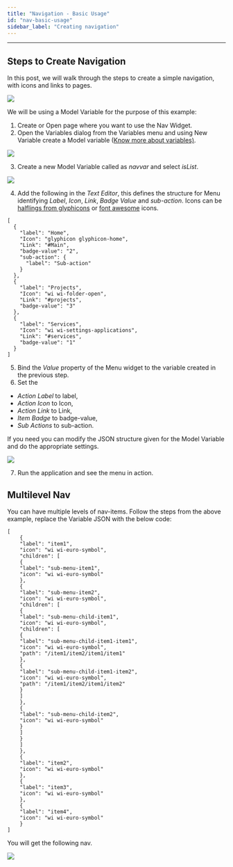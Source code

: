 ```yaml
---
title: "Navigation - Basic Usage"
id: "nav-basic-usage"
sidebar_label: "Creating navigation"
---
```

---

## Steps to Create Navigation

In this post, we will walk through the steps to create a simple navigation, with icons and links to pages.

[![](/learn/assets/nav_run.png)](/learn/assets/nav_run.png) 

We will be using a Model Variable for the purpose of this example:

1. Create or Open page where you want to use the Nav Widget.
2. Open the Variables dialog from the Variables menu and using New Variable create a Model variable ([Know more about variables)](/learn/app-development/variables/model-variable/). 

[![](/learn/assets/Nav_Var_create.png)](/learn/assets/Nav_Var_create.png)

3. Create a new Model Variable called as _navvar_ and select _isList_. 

[![](/learn/assets/nav_var.png)](/learn/assets/nav_var.png)

4. Add the following in the _Text Editor_, this defines the structure for Menu identifying _Label_, _Icon_, _Link_, _Badge Value_ and _sub-action_. Icons can be [halflings from glyphicons](http://glyphicons.com/) or [font awesome](https://fortawesome.github.io/Font-Awesome/cheatsheet/) icons.

```    
[
  {
    "label": "Home",
    "Icon": "glyphicon glyphicon-home",
    "Link": "#Main",
    "badge-value": "2",
    "sub-action": {
      "label": "Sub-action"
    }
  },
  {
    "label": "Projects",
    "Icon": "wi wi-folder-open",
    "Link": "#projects",
    "badge-value": "3"
  },
  {
    "label": "Services",
    "Icon": "wi wi-settings-applications",
    "Link": "#services",
    "badge-value": "1"
  }
]
```    

5. Bind the _Value_ property of the Menu widget to the variable created in the previous step.
6. Set the
    
  - _Action Label_ to label,
  - _Action Icon_ to Icon,
  - _Action Link_ to Link,
  - _Item Badge_ to badge-value,
  - _Sub Actions_ to sub-action.
  
  If you need you can modify the JSON structure given for the Model Variable and do the appropriate settings. 
  
  [![](/learn/assets/nav_props.png)](/learn/assets/nav_props.png)

7. Run the application and see the menu in action.

## Multilevel Nav

You can have multiple levels of nav-items. Follow the steps from the above example, replace the Variable JSON with the below code:

```
[
    {
    "label": "item1",
    "icon": "wi wi-euro-symbol",
    "children": [
    {
    "label": "sub-menu-item1",
    "icon": "wi wi-euro-symbol"
    },
    {
    "label": "sub-menu-item2",
    "icon": "wi wi-euro-symbol",
    "children": [
    {
    "label": "sub-menu-child-item1",
    "icon": "wi wi-euro-symbol",
    "children": [
    {
    "label": "sub-menu-child-item1-item1",
    "icon": "wi wi-euro-symbol",
    "path": "/item1/item2/item1/item1"
    },
    {
    "label": "sub-menu-child-item1-item2",
    "icon": "wi wi-euro-symbol",
    "path": "/item1/item2/item1/item2"
    }
    ]
    },
    {
    "label": "sub-menu-child-item2",
    "icon": "wi wi-euro-symbol"
    }
    ]
    }
    ]
    },
    {
    "label": "item2",
    "icon": "wi wi-euro-symbol"
    },
    {
    "label": "item3",
    "icon": "wi wi-euro-symbol"
    },
    {
    "label": "item4",
    "icon": "wi wi-euro-symbol"
    }
]
```

You will get the following nav.

[![](/learn/assets/nested_nav_items.png)](/learn/assets/nested_nav_items.png)

